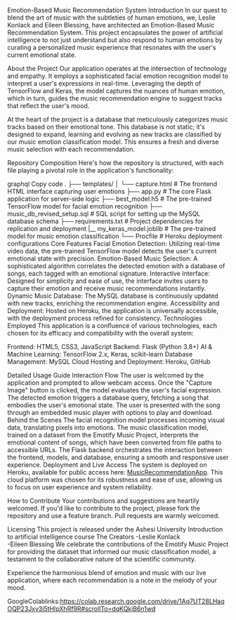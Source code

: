 Emotion-Based Music Recommendation System
Introduction
In our quest to blend the art of music with the subtleties of human emotions, we, Leslie Konlack and Eileen Blessing, have architected an Emotion-Based Music Recommendation System. This project encapsulates the power of artificial intelligence to not just understand but also respond to human emotions by curating a personalized music experience that resonates with the user's current emotional state.

About the Project
Our application operates at the intersection of technology and empathy. It employs a sophisticated facial emotion recognition model to interpret a user's expressions in real-time. Leveraging the depth of TensorFlow and Keras, the model captures the nuances of human emotion, which in turn, guides the music recommendation engine to suggest tracks that reflect the user's mood.

At the heart of the project is a database that meticulously categorizes music tracks based on their emotional tone. This database is not static; it's designed to expand, learning and evolving as new tracks are classified by our music emotion classification model. This ensures a fresh and diverse music selection with each recommendation.

Repository Composition
Here's how the repository is structured, with each file playing a pivotal role in the application's functionality:

graphql
Copy code
.
├── templates/
│   └── capture.html                # The frontend HTML interface capturing user emotions
├── app.py                          # The core Flask application for server-side logic
├── best_model.h5                   # The pre-trained TensorFlow model for facial emotion recognition
├── music_db_revised_setup.sql      # SQL script for setting up the MySQL database schema
├── requirements.txt                # Project dependencies for replication and deployment
|__ my_keras_model.joblib           # The pre-trained  model for music emotion classification
└── Procfile                        # Heroku deployment configurations
Core Features
Facial Emotion Detection: Utilizing real-time video data, the pre-trained TensorFlow model detects the user's current emotional state with precision.
Emotion-Based Music Selection: A sophisticated algorithm correlates the detected emotion with a database of songs, each tagged with an emotional signature.
Interactive Interface: Designed for simplicity and ease of use, the interface invites users to capture their emotion and receive music recommendations instantly.
Dynamic Music Database: The MySQL database is continuously updated with new tracks, enriching the recommendation engine.
Accessibility and Deployment: Hosted on Heroku, the application is universally accessible, with the deployment process refined for consistency.
Technologies Employed
This application is a confluence of various technologies, each chosen for its efficacy and compatibility with the overall system:

Frontend: HTML5, CSS3, JavaScript
Backend: Flask (Python 3.8+)
AI & Machine Learning: TensorFlow 2.x, Keras, scikit-learn
Database Management: MySQL
Cloud Hosting and Deployment: Heroku, GitHub


Detailed Usage Guide
Interaction Flow
The user is welcomed by the application and prompted to allow webcam access.
Once the "Capture Image" button is clicked, the model evaluates the user's facial expression.
The detected emotion triggers a database query, fetching a song that embodies the user's emotional state.
The user is presented with the song through an embedded music player with options to play and download.
Behind the Scenes
The facial recognition model processes incoming visual data, translating pixels into emotions.
The music classification model, trained on a dataset from the Emotify Music Project, interprets the emotional content of songs, which have been converted from file paths to accessible URLs.
The Flask backend orchestrates the interaction between the frontend, models, and database, ensuring a smooth and responsive user experience.
Deployment and Live Access
The system is deployed on Heroku, available for public access here: [MusicRecommendationApp](https://musicrecommendationapp-328d0564fd7b.herokuapp.com/). This cloud platform was chosen for its robustness and ease of use, allowing us to focus on user experience and system reliability.

How to Contribute
Your contributions and suggestions are heartily welcomed. If you'd like to contribute to the project, please fork the repository and use a feature branch. Pull requests are warmly welcomed.

Licensing
This project is released under the Ashesi University Introduction to artificial intelligence course 
The Creators
-Leslie Konlack  
-Eileen Blessing 
We celebrate the contributions of the Emotify Music Project for providing the dataset that informed our music classification model, a testament to the collaborative nature of the scientific community.

Experience the harmonious blend of emotion and music with our live application, where each recommendation is a note in the melody of your mood.

GoogleColablinks:https://colab.research.google.com/drive/1Aq7UT28LHaqOQP23Jxv3i5tHIpXhRf9R#scrollTo=dqKQkjB6n1wd
